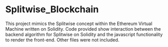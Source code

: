 # Splitwise_Blockchain

This project mimics the Splitwise concept within the Ethereum Virtual Machine written on Solidity. Code provided show interaction between the backend algorithm for Splitwise on Solidity
and the javascript functionality to render the front-end. Other files were not included.
